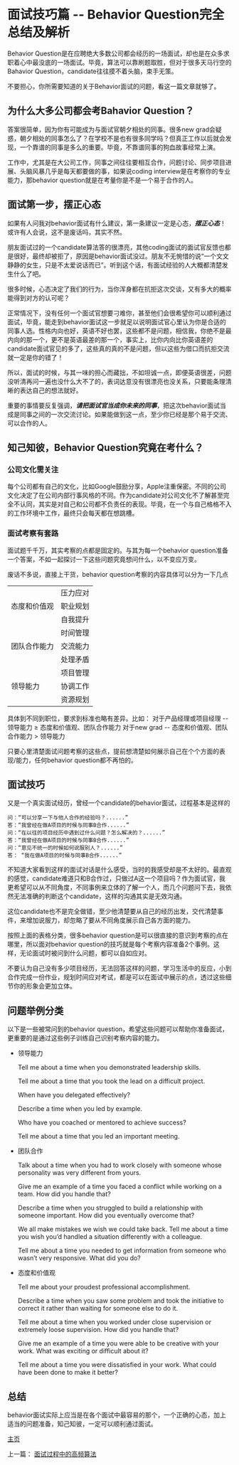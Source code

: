 # 面试技巧篇 -- Behavior Question完全总结及解析
Behavior Question是在应聘绝大多数公司都会经历的一场面试，却也是在众多求职着心中最没底的一场面试。毕竟，算法可以靠刷题取胜，但对于很多天马行空的Bahavior Question，candidate往往摸不着头脑，束手无策。

不要担心，你所需要知道的关于Behavior面试的问题，看这一篇文章就够了。


## 为什么大多公司都会考Bahavior Question？
答案很简单，因为你有可能成为与面试官朝夕相处的同事。很多new grad会疑惑，朝夕相处的同事怎么了？在学校不是也有很多同学吗？但真正工作以后就会发现，一个靠谱的同事是多么的重要。毕竟，不靠谱同事的狗血故事经常上演。

工作中，尤其是在大公司工作，同事之间往往要相互合作，问题讨论、同步项目进展、头脑风暴几乎是每天都要做的事，如果说coding interview是在考察你的专业能力，那behavior question就是在考量你是不是一个易于合作的人。

## 面试第一步，摆正心态
如果有人问我对behavior面试有什么建议，第一条建议一定是心态，***摆正心态***！或许有人会说，这不是废话吗，其实不然。

朋友面试过的一个candidate算法答的很漂亮，其他coding面试的面试官反馈也都是很好，最终却被拒了，原因是behavior面试没过。朋友不无惋惜的说“一个文文静静的女生，只是不太爱说话而已”。听到这个话，有面试经验的人大概都清楚发生什么了吧。

很多时候，心态决定了我们的行为，当你浑身都在抗拒这次交谈，又有多大的概率能得到对方的认可呢？

正常情况下，没有任何一个面试官想要刁难你，甚至他们会很希望你可以顺利通过面试，毕竟，能走到behavior面试这一步就足以说明面试官心里认为你是合适的同事人选。性格内向也好，英语不好也罢，这些都不是问题，相信我，你绝不是最内向的那一个，更不是英语最差的那一个，事实上，比你内向比你英语差的candidate面试官见的多了，这些真的真的不是问题，但以这些为借口而抗拒交流就一定是你的错了！

所以，面试的时候，与其一味的担心而藏拙，不如坦诚一点，即便英语很差，问题没听清再问一遍也没什么大不了的，表词达意没有很漂亮也没关系，只要能条理清晰的表达自己的想法就好。

重要的事情要反复强调，***请把面试官当成你未来的同事***，把这次behavior面试当成是同事之间的一次交流讨论。如果能做到这一点，至少你已经是那个易于交流、可以合作的人。

## 知己知彼，Behavior Question究竟在考什么？
### 公司文化需关注
每个公司都有自己的文化，比如Google鼓励分享，Apple注重保密。不同的公司文化决定了在公司内部行事风格的不同。作为candidate对公司文化不了解甚至完全不认同，其实是对自己和公司都不负责任的表现。毕竟，在一个与自己格格不入的工作环境中工作，最终只会每天都在想跳槽。

### 面试考察有套路
面试题千千万，其实考察的点都是固定的。与其为每一个behavior question准备一个答案，不如一起探讨一下这些问题究竟想问什么，以不变应万变。

废话不多说，直接上干货，behavior question考察的内容具体可以分为一下几点

<center>
 <table>
    <tr>
       <td rowspan="3">态度和价值观</td>
       <td>压力应对</td>
    </tr>
    <tr>
       <td>职业规划</td>
    </tr>
    <tr>
       <td>自我提升</td>
    </tr>
    <tr>
       <td rowspan="3">团队合作能力</td>
       <td>时间管理</td>
    </tr>
    <tr>
       <td>交流能力</td>
    </tr>
    <tr>
       <td>处理矛盾</td>
    </tr>
    <tr>
       <td rowspan="3">领导能力</td>
       <td>项目管理</td>
    </tr>
    <tr>
       <td>协调工作</td>
    </tr>
    <tr>
       <td>资源规划</td>
    </tr>
 </table>
 </center>

具体到不同到职位，要求到标准也略有差异。比如：
对于产品经理或项目经理 -- 领导能力 ≥ 态度和价值观、团队合作能力
对于new grad -- 态度和价值观、团队合作能力 > 领导能力

只要心里清楚面试问题考察的这些点，提前想清楚如何展示自己在个个方面的表现/能力，任何behavior question都不再怕的。

## 面试技巧
又是一个真实面试经历，曾经一个candidate的behavior面试，过程基本是这样的

```
问：“可以分享一下与他人合作的经验吗？......”
答：“我曾经在做A项目的时候与同事B合作......”
问：“在以往的项目经历中遇到过什么问题？怎么解决的？......”
答：“我曾经在做A项目的时候与同事B合作......”
问：“意见不统一的时候如何说服别人？......”
答： “我在做A项目的时候与同事B合作......”
```

不知道大家看到这样的面试对话是什么感受，当时的我感受却是不太好的。最直观的感觉，candidate难道只和B合作过，只做过A这一个项目吗？作为面试官，我更希望可以从不同角度，不同事例来立体的了解一个人，而几个问题问下去，我依然无法准确的判断这个candidate，这样的沟通其实是无效沟通。

这位candidate也不是完全做错，至少他清楚要从自己的经历出发，交代清楚事件，来增加说服力，却忽略了要从不同角度展示自己各方面的能力。

按照上面的表格分类，很多behavior question是可以很直接的意识到考察的点在哪里，所以面对behavior question的技巧就是每个考察内容准备2个事例。这样，无论面试时被问到什么问题，都可以自如应对。

不要认为自己没有多少项目经历，无法回答这样的问题，学习生活中的反应，小到合作完成一份作业，规划时间应对考试，都是可以在面试中展示的点，透过这些细节你的形象会更加立体。

## 问题举例分类
以下是一些被常问到的behavior question，希望这些问题可以帮助你准备面试，更重要的是通过这些例子训练自己识别考察内容的能力。

- 领导能力

  Tell me about a time when you demonstrated leadership skills.

  Tell me about a time that you took the lead on a difficult project.

  When have you delegated effectively?

  Describe a time when you led by example.

  Who have you coached or mentored to achieve success?

  Tell me about a time that you led an important meeting.

- 团队合作

  Talk about a time when you had to work closely with someone whose personality was very different from yours.

  Give me an example of a time you faced a conflict while working on a team. How did you handle that?

  Describe a time when you struggled to build a relationship with someone important. How did you eventually overcome that?

  We all make mistakes we wish we could take back. Tell me about a time you wish you’d handled a situation differently with a colleague.

  Tell me about a time you needed to get information from someone who wasn’t very responsive. What did you do?

- 态度和价值观

  Tell me about your proudest professional accomplishment.

  Describe a time when you saw some problem and took the initiative to correct it rather than waiting for someone else to do it.

  Tell me about a time when you worked under close supervision or extremely loose supervision. How did you handle that?

  Give me an example of a time you were able to be creative with your work. What was exciting or difficult about it?

  Tell me about a time you were dissatisfied in your work. What could have been done to make it better?

## 总结
behavior面试实际上应当是在各个面试中最容易的那个，一个正确的心态，加上适当的问题准备，知己知彼，一定可以顺利通过面试。


[主页](https://sourcelancer.github.io/MINE/)

上一篇： [面试过程中的高频算法](https://sourcelancer.github.io/RegularlyAppearedTopics/) 

